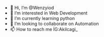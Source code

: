 - 👋 Hi, I’m @Wenzyiod
- 👀 I’m interested in Web Development
- 🌱 I’m currently learning python
- 💞️ I’m looking to collaborate on Automation
- 📫 How to reach me İG:Akilcagi_

<!---
Wenzyiod/Wenzyiod is a ✨ special ✨ repository because its `README.md` (this file) appears on your GitHub profile.
You can click the Preview link to take a look at your changes.
--->
